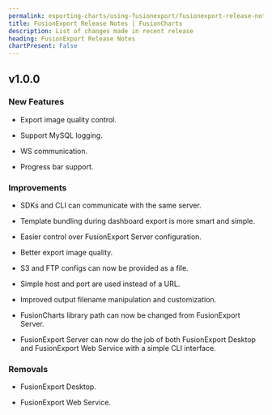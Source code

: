 ```yaml
---
permalink: exporting-charts/using-fusionexport/fusionexport-release-notes.html
title: FusionExport Release Notes | FusionCharts
description: List of changes made in recent release
heading: FusionExport Release Notes
chartPresent: False
---
```


## v1.0.0

### New Features

* Export image quality control.

* Support MySQL logging.

* WS communication.

* Progress bar support.


### Improvements

* SDKs and CLI can communicate with the same server.

* Template bundling during dashboard export is more smart and simple.

* Easier control over FusionExport Server configuration.

* Better export image quality.

* S3 and FTP configs can now be provided as a file.

* Simple host and port are used instead of a URL.

* Improved output filename manipulation and customization.

* FusionCharts library path can now be changed from FusionExport Server.

* FusionExport Server can now do the job of both FusionExport Desktop and FusionExport Web Service with a simple CLI interface.

### Removals

* FusionExport Desktop.

* FusionExport Web Service.